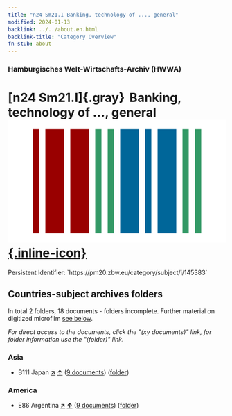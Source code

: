 ```yaml
---
title: "n24 Sm21.I Banking, technology of ..., general"
modified: 2024-01-13
backlink: ../../about.en.html
backlink-title: "Category Overview"
fn-stub: about
---
```


### Hamburgisches Welt-Wirtschafts-Archiv (HWWA)

# [n24 Sm21.I]{.gray}&#8201; Banking, technology of ..., general &#160; [![Wikidata](/images/Wikidata-logo.svg "Wikidata"){.inline-icon}](http://www.wikidata.org/entity/Q104711037)

<div class="hint">Persistent Identifier: `https://pm20.zbw.eu/category/subject/i/145383`</div>







## Countries-subject archives folders







In total 2 folders, 18 documents - folders incomplete. Further material on digitized microfilm [see below](#filmsections).

_For direct access to the documents, click the "(xy documents)" link, for folder information use the "(folder)" link._



### Asia

- B111 Japan [**&nearr;**](../../../geo/i/141272/about.en.html "Japan (all folders)") [**&uarr;**](../../../geo/about.en.html#B111 "Country category system") (<a href="https://pm20.zbw.eu/iiifview/folder/sh/141272,145383" title="about: Japan : Banking, technology of ..., general" target="_blank">9 documents</a>) ([folder](../../../../folder/sh/1412xx/141272/1453xx/145383/about.en.html))

### America

- E86 Argentina [**&nearr;**](../../../geo/i/141692/about.en.html "Argentina (all folders)") [**&uarr;**](../../../geo/about.en.html#E86 "Country category system") (<a href="https://pm20.zbw.eu/iiifview/folder/sh/141692,145383" title="about: Argentina : Banking, technology of ..., general" target="_blank">9 documents</a>) ([folder](../../../../folder/sh/1416xx/141692/1453xx/145383/about.en.html))



<a id="filmsections" />













